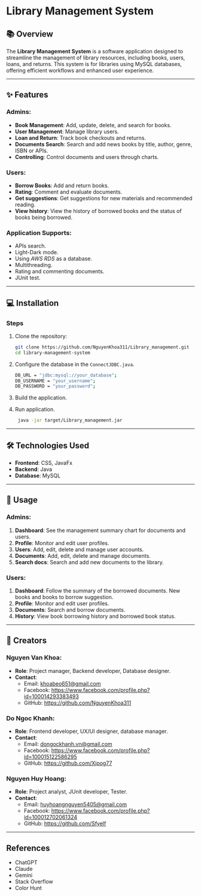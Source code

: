 # Library Management System

## 📚 Overview
The **Library Management System** is a software application designed to streamline the management of library resources, including books, users, loans, and returns. This system is for libraries using MySQL databases, offering efficient workflows and enhanced user experience.

---

## ✨ Features
### Admins:

- **Book Management**: Add, update, delete, and search for books.
- **User Management**: Manage library users.
- **Loan and Return**: Track book checkouts and returns.
- **Documents Search**: Search and add news books by title, author, genre, ISBN or APIs.
- **Controlling**: Control documents and users through charts.

### Users:

- **Borrow Books**: Add and return books.
- **Rating**: Comment and evaluate documents.
- **Get suggestions**: Get suggestions for new materials and recommended reading.
- **View history**: View the history of borrowed books and the status of books being borrowed.

### Application Supports:
- APIs search.
- Light-Dark mode.
- Using *AWS RDS* as a database.
- Multithreading.
- Rating and commenting documents.
- JUnit test.

---

## 💻 Installation

### Steps
1. Clone the repository:
   ```bash
   git clone https://github.com/NguyenKhoa311/Library_management.git
   cd library-management-system
   ```

2. Configure the database in the `ConnectJDBC.java`.
    ``` bash
   DB_URL = "jdbc:mysql://your_database";
   DB_USERNAME = "your_username";
   DB_PASSWORD = "your_password";
   ```
3. Build the application.
4. Run application.
   ``` bash
    java -jar target/Library_management.jar
   ```
---

## 🛠️ Technologies Used
- **Frontend**: CSS, JavaFx
- **Backend**: Java
- **Database**: MySQL

---

## 🚀 Usage
### Admins:
1. **Dashboard**: See the management summary chart for documents and users.
2. **Profile**: Monitor and edit user profiles.
3. **Users**: Add, edit, delete and manage user accounts.
4. **Documents**: Add, edit, delete and manage documents.
5. **Search docs**: Search and add new documents to the library.

### Users:
1. **Dashboard**: Follow the summary of the borrowed documents. New books and books to borrow suggestion.
2. **Profile**: Monitor and edit user profiles.
3. **Documents**: Search and borrow documents.
4. **History**: View book borrowing history and borrowed book status.

---

## 📝 Creators

### Nguyen Van Khoa: 
- **Role**: Project manager, Backend developer, Database designer.
- **Contact**:
  - Email: khoabeo651@gmail.com
  - Facebook: https://www.facebook.com/profile.php?id=100014293383493
  - GitHub: https://github.com/NguyenKhoa311
### Do Ngoc Khanh:
- **Role**: Frontend developer, UX/UI designer, database manager.
- **Contact**:
    - Email: dongockhanh.vn@gmail.com
    - Facebook: https://www.facebook.com/profile.php?id=100015122586295
    - GitHub: https://github.com/Xipog77
### Nguyen Huy Hoang:
- **Role**: Project analyst, JUnit developer, Tester.
- **Contact**:
    - Email: huyhoangnguyen5405@gmail.com
    - Facebook: https://www.facebook.com/profile.php?id=100012702061324
    - GitHub: https://github.com/Sfyelf
---

## References
- ChatGPT
- Claude
- Gemini
- Stack Overflow
- Color Hunt